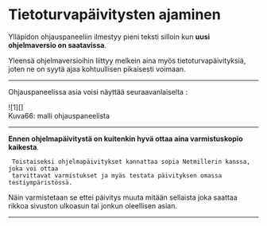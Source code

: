 # Tietoturvapäivitysten ajaminen

Ylläpidon ohjauspaneeliin ilmestyy pieni teksti silloin kun __uusi ohjelmaversio on saatavissa__.

Yleensä ohjelmaversioihin liittyy melkein aina myös tietoturvapäivityksiä, joten ne on
syytä ajaa kohtuullisen pikaisesti voimaan.

----

Ohjauspaneelissa asia voisi näyttää seuraavanlaiselta :

<figure class="fig-n border" style="margin:10px 0 0 0">
![1][]
<figcaption>Kuva66: malli ohjauspaneelista</figcaption>
</figure>


----

__Ennen ohjelmapäivitystä on kuitenkin hyvä ottaa aina varmistuskopio kaikesta__.

````
 Toistaiseksi ohjelmapäivitykset kannattaa sopia Netmillerin kanssa, joka voi ottaa
 tarvittavat varmistukset ja myäs testata päivityksen omassa testiympäristössä.
````

Näin varmistetaan se ettei päivitys muuta mitään sellaista joka saattaa rikkoa
sivuston ulkoasun tai jonkun oleellisen asian.


----

[1]: kuvat/kuva66.png "Ruutumalli ohjauspaneelin ilmoituksesta"

